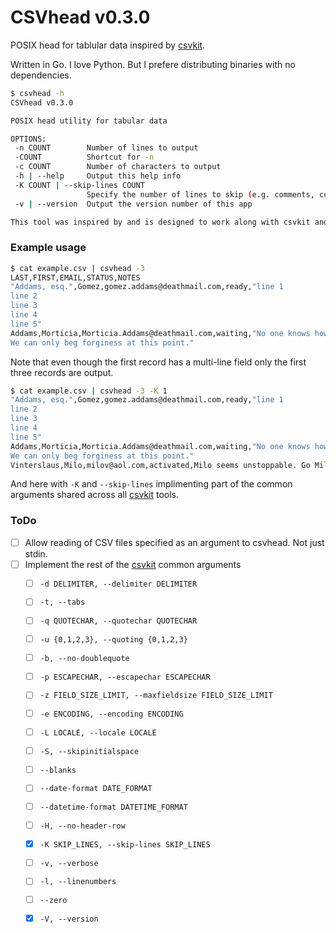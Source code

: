 CSVhead v0.3.0
==============

POSIX head for tablular data inspired by [csvkit][].

Written in Go. I love Python. But I prefere distributing binaries with no dependencies.

```bash
$ csvhead -h
CSVhead v0.3.0

POSIX head utility for tabular data

OPTIONS:
 -n COUNT        Number of lines to output
 -COUNT          Shortcut for -n
 -c COUNT        Number of characters to output
 -h | --help     Output this help info
 -K COUNT | --skip-lines COUNT
                 Specify the number of lines to skip (e.g. comments, copyright notices, empty rows).
 -v | --version  Output the version number of this app

This tool was inspired by and is designed to work along with csvkit and similar tools.

```

### Example usage

```bash
$ cat example.csv | csvhead -3
LAST,FIRST,EMAIL,STATUS,NOTES
"Addams, esq.",Gomez,gomez.addams@deathmail.com,ready,"line 1
line 2
line 3
line 4
line 5"
Addams,Morticia,Morticia.Addams@deathmail.com,waiting,"No one knows how long we've kept her waiting.
We can only beg forginess at this point."
```

Note that even though the first record has a multi-line field only the first three records are output.

```bash
$ cat example.csv | csvhead -3 -K 1
"Addams, esq.",Gomez,gomez.addams@deathmail.com,ready,"line 1
line 2
line 3
line 4
line 5"
Addams,Morticia,Morticia.Addams@deathmail.com,waiting,"No one knows how long we've kept her waiting.
We can only beg forginess at this point."
Vinterslaus,Milo,milov@aol.com,activated,Milo seems unstoppable. Go Milo!
```

And here with `-K` and `--skip-lines` implimenting part of the common arguments shared across all [csvkit][] tools.

### ToDo

* [ ] Allow reading of CSV files specified as an argument to csvhead. Not just stdin.
* [ ] Implement the rest of the [csvkit][] common arguments
	* [ ] `-d DELIMITER, --delimiter DELIMITER`
	* [ ] `-t, --tabs`
	* [ ] `-q QUOTECHAR, --quotechar QUOTECHAR`
	* [ ] `-u {0,1,2,3}, --quoting {0,1,2,3}`
	* [ ] `-b, --no-doublequote`
	* [ ] `-p ESCAPECHAR, --escapechar ESCAPECHAR`
	* [ ] `-z FIELD_SIZE_LIMIT, --maxfieldsize FIELD_SIZE_LIMIT`
	* [ ] `-e ENCODING, --encoding ENCODING`
	* [ ] `-L LOCALE, --locale LOCALE`
	* [ ] `-S, --skipinitialspace`
	* [ ] `--blanks`
	* [ ] `--date-format DATE_FORMAT`
	* [ ] `--datetime-format DATETIME_FORMAT`
	* [ ] `-H, --no-header-row`
	* [x] `-K SKIP_LINES, --skip-lines SKIP_LINES`
	* [ ] `-v, --verbose`
	* [ ] `-l, --linenumbers`
	* [ ] `--zero`
	* [x] `-V, --version`






[csvkit]: https://csvkit.readthedocs.io/

